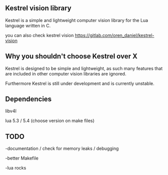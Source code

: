 ## Kestrel vision library


Kestrel is a simple and lightweight computer vision library for the Lua language written in C.

you can also check kestrel vision
https://gitlab.com/oren_daniel/kestrel-vision

## Why you shouldn't choose Kestrel over X


Kestrel is designed to be simple and lightweight, as such many features
that are included in other computer vision libraries are ignored.


Furthermore Kestrel is still under development and is currently unstable.


## Dependencies

libv4l

lua 5.3 / 5.4 (choose version on make files)



## TODO


-documentation / check for memory leaks / debugging

-better Makefile

-lua rocks
